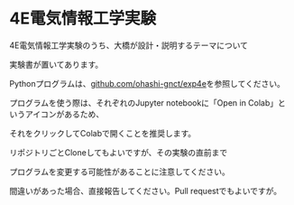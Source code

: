 # 4E電気情報工学実験

4E電気情報工学実験のうち、大橋が設計・説明するテーマについて

実験書が置いてあります。

Pythonプログラムは、[github.com/ohashi-gnct/exp4e](https://github.com/ohashi-gnct/exp4e)を参照してください。

プログラムを使う際は、それぞれのJupyter notebookに「Open in Colab」というアイコンがあるため、

それをクリックしてColabで開くことを推奨します。

リポジトリごとCloneしてもよいですが、その実験の直前まで

プログラムを変更する可能性があることに注意してください。

間違いがあった場合、直接報告してください。Pull requestでもよいですが。